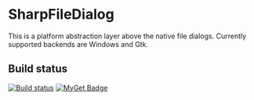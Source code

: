 # SharpFileDialog

This is a platform abstraction layer above the native file dialogs. Currently supported backends are
Windows and Gtk.

## Build status
[![Build status](https://ci.appveyor.com/api/projects/status/f7hwqbc3y5yk4p9h?svg=true)](https://ci.appveyor.com/project/feliwir/sharpfiledialog)
[![MyGet Badge](https://buildstats.info/myget/feliwir/SharpFileDialog)](https://www.myget.org/feed/feliwir/package/nuget/SharpFileDialog)
